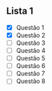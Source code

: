 ## Lista 1

- [x] Questão 1
- [x] Questão 2
- [ ] Questão 3
- [ ] Questão 4
- [ ] Questão 5
- [ ] Questão 6
- [ ] Questão 7
- [ ] Questão 8
